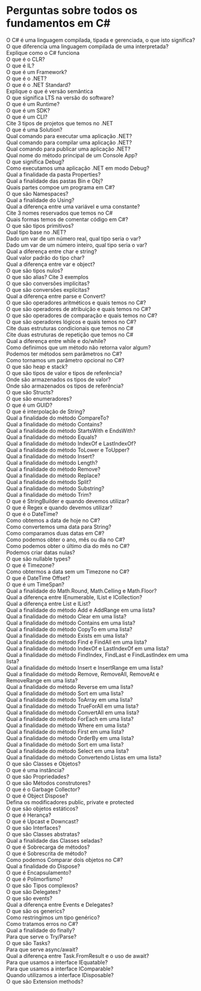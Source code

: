 # Perguntas sobre todos os fundamentos em C#
O C# é uma linguagem compilada, tipada e gerenciada, o que isto significa?<br />
O que diferencia uma linguagem compilada de uma interpretada?<br />
Explique como o C# funciona<br />
O que é o CLR?<br />
O que é IL?<br />
O que é um Framework?<br />
O que é o .NET?<br />
O que é o .NET Standard?<br />
Explique o que é versão semântica<br />
O que significa LTS na versão do software?<br />
O que é um Runtime?<br />
O que é um SDK?<br />
O que é um CLI?<br />
Cite 3 tipos de projetos que temos no .NET<br />
O que é uma Solution?<br />
Qual comando para executar uma aplicação .NET?<br />
Qual comando para compilar uma aplicação .NET?<br />
Qual comando para publicar uma aplicação .NET?<br />
Qual nome do método principal de um Console App?<br />
O que significa Debug?<br />
Como executamos uma aplicação .NET em modo Debug?<br />
Qual a finalidade da pasta Properties?<br />
Qual a finalidade das pastas Bin e Obj?<br />
Quais partes compoe um programa em C#?<br />
O que são Namespaces?<br />
Qual a finalidade do Using?<br />
Qual a diferença entre uma variável e uma constante?<br />
Cite 3 nomes reservados que temos no C#<br />
Quais formas temos de comentar código em C#?<br />
O que são tipos primitivos?<br />
Qual tipo base no .NET?<br />
Dado um var de um número real, qual tipo seria o var?<br />
Dado um var de um número inteiro, qual tipo seria o var?<br />
Qual a diferença entre char e string?<br />
Qual valor padrão do tipo char?<br />
Qual a diferença entre var e object?<br />
O que são tipos nulos?<br />
O que são alias? Cite 3 exemplos<br />
O que são conversões implícitas?<br />
O que são conversões explícitas?<br />
Qual a diferença entre parse e Convert?<br />
O que são operadores aritméticos e quais temos no C#?<br />
O que são operadores de atribuição e quais temos no C#?<br />
O que são operadores de comparação e quais temos no C#?<br />
O que são operadores lógicos e quais temos no C#?<br />
Cite duas estruturas condicionais que temos no C#<br />
Cite duas estruturas de repetição que temos no C#<br />
Qual a diferença entre while e do/while?<br />
Como definimos que um método não retorna valor algum?<br />
Podemos ter métodos sem parâmetros no C#?<br />
Como tornamos um parâmetro opcional no C#?<br />
O que são heap e stack?<br />
O que são tipos de valor e tipos de referência?<br />
Onde são armazenados os tipos de valor?<br />
Onde são armazenados os tipos de referência?<br />
O que são Structs?<br />
O que são enumeradores?<br />
O que é um GUID?<br />
O que é interpolação de String?<br />
Qual a finalidade do método CompareTo?<br />
Qual a finalidade do método Contains?<br />
Qual a finalidade do método StartsWith e EndsWith?<br />
Qual a finalidade do método Equals?<br />
Qual a finalidade do método IndexOf e LastIndexOf?<br />
Qual a finalidade do método ToLower e ToUpper?<br />
Qual a finalidade do método Insert?<br />
Qual a finalidade do método Length?<br />
Qual a finalidade do método Remove?<br />
Qual a finalidade do método Replace?<br />
Qual a finalidade do método Split?<br />
Qual a finalidade do método Substring?<br />
Qual a finalidade do método Trim?<br />
O que é StringBuilder e quando devemos utilizar?<br />
O que é Regex e quando devemos utilizar?<br />
O que é o DateTime?<br />
Como obtemos a data de hoje no C#?<br />
Como convertemos uma data para String?<br />
Como comparamos duas datas em C#?<br />
Como podemos obter o ano, mês ou dia no C#?<br />
Como podemos obter o último dia do mês no C#?<br />
Podemos criar datas nulas?<br />
O que são nullable types?<br />
O que é Timezone?<br />
Como obtermos a data sem um Timezone no C#?<br />
O que é DateTime Offset?<br />
O que é um TimeSpan?<br />
Qual a finalidade do Math.Round, Math.Celling e Math.Floor?<br />
Qual a diferença entre IEnumerable, IList e ICollection?<br />
Qual a diferença entre List e IList?<br />
Qual a finalidade do método Add e AddRange em uma lista?<br />
Qual a finalidade do método Clear em uma lista?<br />
Qual a finalidade do método Contains em uma lista?<br />
Qual a finalidade do método CopyTo em uma lista?<br />
Qual a finalidade do método Exists em uma lista?<br />
Qual a finalidade do método Find e FindAll em uma lista?<br />
Qual a finalidade do método IndexOf e LastIndexOf em uma lista?<br />
Qual a finalidade do método FindIndex, FindLast e FindLastIndex em uma lista?<br />
Qual a finalidade do método Insert e InsertRange em uma lista?<br />
Qual a finalidade do método Remove, RemoveAll, RemoveAt e RemoveRange em uma lista?<br />
Qual a finalidade do método Reverse em uma lista?<br />
Qual a finalidade do método Sort em uma lista?<br />
Qual a finalidade do método ToArray em uma lista?<br />
Qual a finalidade do método TrueForAll em uma lista?<br />
Qual a finalidade do método ConvertAll em uma lista?<br />
Qual a finalidade do método ForEach em uma lista?<br />
Qual a finalidade do método Where em uma lista?<br />
Qual a finalidade do método First em uma lista?<br />
Qual a finalidade do método OrderBy em uma lista?<br />
Qual a finalidade do método Sort em uma lista?<br />
Qual a finalidade do método Select em uma lista?<br />
Qual a finalidade do método Convertendo Listas em uma lista?<br />
O que são Classes e Objetos?<br />
O que é uma instância?<br />
O que são Propriedades?<br />
O que são Métodos construtores?<br />
O que é o Garbage Collector?<br />
O que é Object Dispose?<br />
Defina os modificadores public, private e protected<br />
O que são objetos estáticos?<br />
O que é Herança?<br />
O que é Upcast e Downcast?<br />
O que são Interfaces?<br />
O que são Classes abstratas?<br />
Qual a finalidade das Classes seladas?<br />
O que é Sobrecarga de métodos?<br />
O que é Sobrescrita de método?<br />
Como podemos Comparar dois objetos no C#?<br />
Qual a finalidade do Dispose?<br />
O que é Encapsulamento?<br />
O que é Polimorfismo?<br />
O que são Tipos complexos?<br />
O que são Delegates?<br />
O que são events?<br />
Qual a diferença entre Events e Delegates?<br />
O que são os generics?<br />
Como restringimos um tipo genérico?<br />
Como tratamos erros no C#?<br />
Qual a finalidade do finally?<br />
Para que serve o Try/Parse?<br />
O que são Tasks?<br />
Para que serve async/await?<br />
Qual a diferença entre Task.FromResult e o uso de await?<br />
Para que usamos a interface IEquatable?<br />
Para que usamos a interface IComparable?<br />
Quando utilizamos a interface IDisposable?<br />
O que são Extension methods?<br />